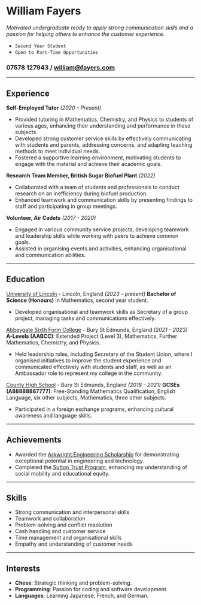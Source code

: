 # William Fayers

*Motivated undergraduate ready to apply strong communication skills and a passion for helping others to enhance the customer experience.*

- `Second Year Student`
- `Open to Part-Time Opportunities`

### 07578 127943 / william@fayers.com

---

## Experience

**Self-Employed Tutor** *(2020 - Present)*  
- Provided tutoring in Mathematics, Chemistry, and Physics to students of various ages, enhancing their understanding and performance in these subjects.
- Developed strong customer service skills by effectively communicating with students and parents, addressing concerns, and adapting teaching methods to meet individual needs.
- Fostered a supportive learning environment, motivating students to engage with the material and achieve their academic goals.

**Research Team Member, British Sugar Biofuel Plant** *(2022)*
- Collaborated with a team of students and professionals to conduct research on an inefficiency during biofuel production.
- Enhanced teamwork and communication skills by presenting findings to staff and participating in group meetings.

**Volunteer, Air Cadets** *(2017 - 2020)*  
- Engaged in various community service projects, developing teamwork and leadership skills while working with peers to achieve common goals.
- Assisted in organising events and activities, enhancing organisational and communication abilities.

___
## Education

[University of Lincoln](https://www.lincoln.ac.uk/) - Lincoln, England *(2023 - present)*
**Bachelor of Science (Honours)** in Mathematics, second year student.
- Developed organisational and teamwork skills as Secretary of a group project, managing tasks and communications effectively.

[Abbeygate Sixth Form College](https://abbeygatesfc.ac.uk) - Bury St Edmunds, England *(2021 - 2023)*
**A-Levels (AABCC)**: Extended Project (Level 3), Mathematics, Further Mathematics, Chemistry, and Physics.
- Held leadership roles, including Secretary of the Student Union, where I organised initiatives to improve the student experience and communicated effectively with students and staff, as well as an Ambassador role to represent my college in the community.

[County High School](https://www.countyhigh.uk) - Bury St Edmunds, England *(2018 - 2021)*
**GCSEs (A88888887777)**: Free-Standing Mathematics Qualification, English Language, six other subjects, Mathematics, three other subjects.
- Participated in a foreign exchange programs, enhancing cultural awareness and language skills.

___
## Achievements

- Awarded the [Arkwright Engineering Scholarship](https://www.arkwright.org.uk/) for demonstrating exceptional potential in engineering and technology.
- Completed the [Sutton Trust Program](https://www.suttontrust.com/), enhancing my understanding of social mobility and educational equity.

---

## Skills

- Strong communication and interpersonal skills
- Teamwork and collaboration
- Problem-solving and conflict resolution
- Cash handling and customer service
- Time management and organisational skills
- Empathy and understanding of customer needs

---

## Interests

- **Chess**: Strategic thinking and problem-solving.
- **Programming**: Passion for coding and software development.
- **Languages**: Learning Japanese, French, and German.